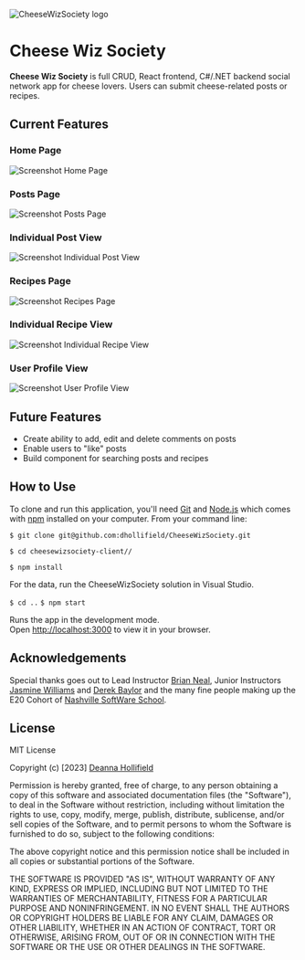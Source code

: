 ![CheeseWizSociety logo](../src/components/images/screenshot-login-view.png.jpg)

# Cheese Wiz Society

**Cheese Wiz Society** is full CRUD, React frontend, C#/.NET backend social network app for cheese lovers. Users can submit cheese-related posts or recipes. 

## Current Features

### Home Page


![Screenshot Home Page](./src/components/images/screenshot-home-page.png)



### Posts Page


![Screenshot Posts Page](./src/components/images/screenshot-posts-page.png)



### Individual Post View


![Screenshot Individual Post View](./src/components/images/screenshot-individual-post-view.png)



### Recipes Page


![Screenshot Recipes Page](./src/components/images/screenshot-recipes-page.png)



### Individual Recipe View


![Screenshot Individual Recipe View](./src/components/images/screenshot-individual-recipe-view.png)



### User Profile View


![Screenshot User Profile View](./src/components/images/screenshot-user-profile-view.png)



## Future Features

- Create ability to add, edit and delete comments on posts
- Enable users to "like" posts
- Build component for searching posts and recipes


## How to Use

To clone and run this application, you'll need [Git](https://git-scm.com/) and [Node.js](https://nodejs.org/en/download/) which comes with [npm](https://www.npmjs.com/) installed on your computer. From your command line:

<!-- `# Clone this repository` -->
`$ git clone git@github.com:dhollifield/CheeseWizSociety.git`

<!-- `# Go into the repository` -->
`$ cd cheesewizsociety-client//`

<!-- `# Install dependencies` -->
`$ npm install`

<!-- `# To run the database` -->
For the data, run the CheeseWizSociety solution in Visual Studio.

<!-- `# Run the app` -->
`$ cd ..`
`$ npm start`

Runs the app in the development mode.\
Open [http://localhost:3000](http://localhost:3000) to view it in your browser.

## Acknowledgements

Special thanks goes out to Lead Instructor [Brian Neal](https://github.com/BrianBNeal), Junior Instructors [Jasmine Williams](https://github.com/williaj615) and [Derek Baylor](https://github.com/DerekBaylor) and the many fine people making up the E20 Cohort of [Nashville SoftWare School](https://github.com/nss-evening-web-development).

## License

MIT License

Copyright (c) [2023] [Deanna Hollifield](https://github.com/dhollifield)

Permission is hereby granted, free of charge, to any person obtaining a copy
of this software and associated documentation files (the "Software"), to deal
in the Software without restriction, including without limitation the rights
to use, copy, modify, merge, publish, distribute, sublicense, and/or sell
copies of the Software, and to permit persons to whom the Software is
furnished to do so, subject to the following conditions:

The above copyright notice and this permission notice shall be included in all
copies or substantial portions of the Software.

THE SOFTWARE IS PROVIDED "AS IS", WITHOUT WARRANTY OF ANY KIND, EXPRESS OR
IMPLIED, INCLUDING BUT NOT LIMITED TO THE WARRANTIES OF MERCHANTABILITY,
FITNESS FOR A PARTICULAR PURPOSE AND NONINFRINGEMENT. IN NO EVENT SHALL THE
AUTHORS OR COPYRIGHT HOLDERS BE LIABLE FOR ANY CLAIM, DAMAGES OR OTHER
LIABILITY, WHETHER IN AN ACTION OF CONTRACT, TORT OR OTHERWISE, ARISING FROM,
OUT OF OR IN CONNECTION WITH THE SOFTWARE OR THE USE OR OTHER DEALINGS IN THE
SOFTWARE.
